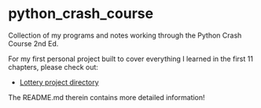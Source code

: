 # python_crash_course
Collection of my programs and notes working through the Python Crash Course 2nd Ed.

For my first personal project built to cover everything I learned in the first 11 chapters, please check out:
 - [Lottery project directory](pcc_chapter9/lottery_sim/)
 
 
 The README.md therein contains more detailed information!
